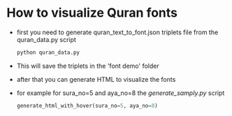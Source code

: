 # How to visualize Quran fonts

- first you need to generate quran_text_to_font.json triplets file from the quran_data.py script

  ```bash
  python quran_data.py 
  ```

- This will save the triplets in the 'font demo' folder

- after that you can generate HTML to visualize the fonts
- for example for sura_no=5 and aya_no=8 the *generate_samply.py* script

  ```python
  generate_html_with_hover(sura_no=5, aya_no=8)
  ```